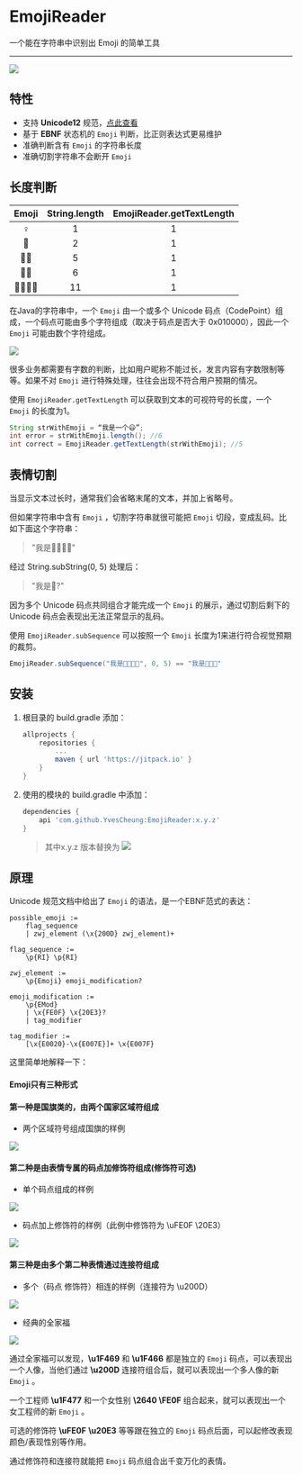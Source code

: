 # EmojiReader

一个能在字符串中识别出 Emoji 的简单工具

---

[![](https://jitpack.io/v/YvesCheung/EmojiReader.svg)](https://jitpack.io/#YvesCheung/EmojiReader)


## 特性
- 支持 **Unicode12** 规范，[点此查看][1]
- 基于 **EBNF** 状态机的 `Emoji` 判断，比正则表达式更易维护
- 准确判断含有 `Emoji` 的字符串长度
- 准确切割字符串不会断开 `Emoji`

## 长度判断

| Emoji | String.length | EmojiReader.getTextLength |
| :----:| :----: | :----: |
| ♀ | 1 | 1 |
| 🙂 | 2 | 1 |
|👱‍♂|5|1|
|🏳️‍🌈|6|1|
| 👨‍👩‍👦‍👦 | 11| 1 |

在Java的字符串中，一个 `Emoji` 由一个或多个 Unicode 码点（CodePoint）组成，一个码点可能由多个字符组成（取决于码点是否大于 0x010000），因此一个 `Emoji` 可能由数个字符组成。

![](https://i.imgur.com/80mqGiP.png)

很多业务都需要有字数的判断，比如用户昵称不能过长，发言内容有字数限制等等。如果不对 `Emoji` 进行特殊处理，往往会出现不符合用户预期的情况。

使用 ``EmojiReader.getTextLength`` 可以获取到文本的可视符号的长度，一个 `Emoji` 的长度为1。

```Java
String strWithEmoji = “我是一个😃”;
int error = strWithEmoji.length(); //6
int correct = EmojiReader.getTextLength(strWithEmoji); //5
```

## 表情切割

当显示文本过长时，通常我们会省略末尾的文本，并加上省略号。

但如果字符串中含有 `Emoji` ，切割字符串就很可能把 `Emoji` 切段，变成乱码。比如下面这个字符串：

> "我是🙂😐😎💏"

经过 String.subString(0, 5) 处理后：

> "我是🙂?"

因为多个 Unicode 码点共同组合才能完成一个 `Emoji` 的展示，通过切割后剩下的 Unicode 码点会表现出无法正常显示的乱码。

使用 `EmojiReader.subSequence` 可以按照一个 `Emoji` 长度为1来进行符合视觉预期的裁剪。

```Java
EmojiReader.subSequence("我是🙂😐😎💏", 0, 5) == "我是🙂😐😎"
```

## 安装

1. 根目录的 build.gradle 添加：
    ```Groovy
    allprojects {
        repositories {
            ...
            maven { url 'https://jitpack.io' }
        }
    }
    ```

2. 使用的模块的 build.gradle 中添加：
    ```Groovy
    dependencies {
        api 'com.github.YvesCheung:EmojiReader:x.y.z'
    }
    ```

    > 其中x.y.z 版本替换为 [![](https://jitpack.io/v/YvesCheung/EmojiReader.svg)](https://jitpack.io/#YvesCheung/EmojiReader)

## 原理

Unicode 规范文档中给出了 `Emoji` 的语法，是一个EBNF范式的表达：

```
possible_emoji :=
    flag_sequence
    | zwj_element (\x{200D} zwj_element)+
     
flag_sequence :=
    \p{RI} \p{RI}
     
zwj_element :=
    \p{Emoji} emoji_modification?

emoji_modification :=
    \p{EMod}
    | \x{FE0F} \x{20E3}?
    | tag_modifier

tag_modifier :=
    [\x{E0020}-\x{E007E}]+ \x{E007F}
```

这里简单地解释一下：

#### Emoji只有三种形式

#### 第一种是国旗类的，由两个国家区域符组成

- 两个区域符号组成国旗的样例

![](https://i.imgur.com/xpq4Yna.png)

#### 第二种是由表情专属的码点加修饰符组成(修饰符可选)

- 单个码点组成的样例

![](https://i.imgur.com/qst8FhQ.png)

- 码点加上修饰符的样例（此例中修饰符为 \uFE0F \20E3）

![](https://i.imgur.com/RdAGQL9.png)


#### 第三种是由多个第二种表情通过连接符组成

- 多个（码点 修饰符）相连的样例（连接符为 \u200D）

![](https://i.imgur.com/I5QNPGq.png)

- 经典的全家福

![](https://i.imgur.com/JTZknIw.png)

通过全家福可以发现，**\u1F469** 和 **\u1F466** 都是独立的 `Emoji` 码点，可以表现出一个人像，当他们通过 **\u200D** 连接符组合后，就可以表现出一个多人像的新 `Emoji` 。

一个工程师 **\u1F477** 和一个女性别 **\2640 \FE0F** 组合起来，就可以表现出一个女工程师的新 `Emoji` 。

可选的修饰符 **\uFE0F** **\u20E3** 等等跟在独立的 `Emoji` 码点后面，可以起修改表现颜色/表现性别等作用。

通过修饰符和连接符就能把 `Emoji` 码点组合出千变万化的表情。




  [1]: https://www.unicode.org/reports/tr51/
